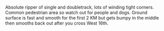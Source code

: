 Absolute ripper of single and doubletrack, lots of winding tight corners. Common pedestrian area so watch out for people and dogs. Ground surface is fast and smooth for the first 2 KM but gets bumpy in the middle then smooths back out after you cross West 16th.